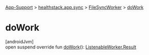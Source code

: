 
[App-Support](../../../index.html) > [healthstack.app.sync](../index.html) > [FileSyncWorker](index.html) > [doWork](do-work.html)



# doWork



[androidJvm]\
open suspend override fun [doWork](do-work.html)(): [ListenableWorker.Result](https://developer.android.com/reference/kotlin/androidx/work/ListenableWorker.Result.html)




